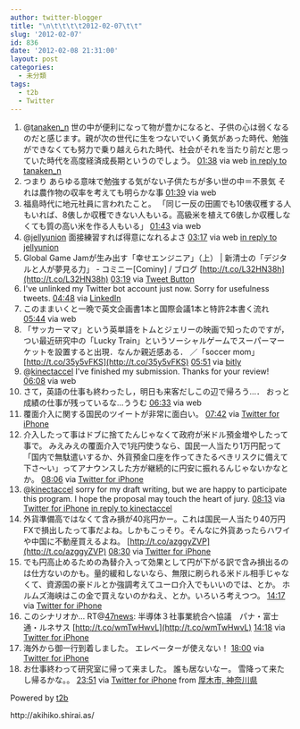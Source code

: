 ```yaml
---
author: twitter-blogger
title: "\n\t\t\t\t2012-02-07\t\t"
slug: '2012-02-07'
id: 836
date: '2012-02-08 21:31:00'
layout: post
categories:
  - 未分類
tags:
  - t2b
  - Twitter
---
```


<div xmlns:georss="http://www.georss.org/georss">

1.  <span><span>@[tanaken_n](http://twitter.com/tanaken_n "tanaken_n") 世の中が便利になって物が豊かになると、子供の心は弱くなるのだと感じます。親が次の世代に生をつないでいく勇気があった時代、勉強ができなくても努力で乗り越えられた時代、社会がそれを当たり前だと思っていた時代を高度経済成長期というのでしょう。</span> <span>[<span>01:38</span>](http://twitter.com/o_ob/status/166863519424323586) <span>via web</span> [in reply to tanaken_n](http://twitter.com/tanaken_n/status/166852324923416576)</span></span>
2.  <span><span>つまり あらゆる意味で勉強する気がない子供たちが多い世の中＝不景気 それは農作物の収率を考えても明らかな事</span> <span>[<span>01:39</span>](http://twitter.com/o_ob/status/166863750266224640) <span>via web</span></span></span>
3.  <span><span>福島時代に地元社員に言われたこと。 「同じ一反の田圃でも10俵収穫する人もいれば、8俵しか収穫できない人もいる。高級米を植えて6俵しか収穫しなくても質の高い米を作る人もいる」</span> <span>[<span>01:43</span>](http://twitter.com/o_ob/status/166864740805652482) <span>via web</span></span></span>
4.  <span><span>@[jellyunion](http://twitter.com/jellyunion "jellyunion") 面接練習すれば得意になれるよさ</span> <span>[<span>03:17</span>](http://twitter.com/o_ob/status/166888384449613824) <span>via web</span> [in reply to jellyunion](http://twitter.com/jellyunion/status/166886091583012864)</span></span>
5.  <span><span>Global Game Jamが生み出す「幸せエンジニア」（上） | 新清士の「デジタルと人が夢見る力」 - コミニー[Cominy] / ブログ [http://t.co/L32HN38h](http://t.co/L32HN38h)</span> <span>[<span>03:19</span>](http://twitter.com/o_ob/status/166888755184144386) <span>via [Tweet Button](http://twitter.com/tweetbutton)</span></span></span>
6.  <span><span>I've unlinked my Twitter bot account just now. Sorry for usefulness tweets.</span> <span>[<span>04:48</span>](http://twitter.com/o_ob/status/166911270442893313) <span>via [LinkedIn](http://www.linkedin.com/)</span></span></span>
7.  <span><span>このままいくと一晩で英文企画書1本と国際会議1本と特許2本書く流れ</span> <span>[<span>05:44</span>](http://twitter.com/o_ob/status/166925389862678528) <span>via web</span></span></span>
8.  <span><span>「サッカーママ」という英単語をトムとジェリーの映画で知ったのですが，つい最近研究中の「Lucky Train」というソーシャルゲームでスーパーマーケットを設置すると出現．なんか親近感ある． ／「soccer mom」 [http://t.co/35y5vFKS](http://t.co/35y5vFKS)</span> <span>[<span>05:51</span>](http://twitter.com/o_ob/status/166927038253498369) <span>via [bitly](http://bit.ly)</span></span></span>
9.  <span><span>@[kinectaccel](http://twitter.com/kinectaccel "kinectaccel") I've finished my submission. Thanks for your review!</span> <span>[<span>06:08</span>](http://twitter.com/o_ob/status/166931359384866817) <span>via web</span></span></span>
10.  <span><span>さて，英語の仕事も終わったし，明日も来客だしこの辺で帰ろう…． おっと成績の仕事が残っているな…ううむ</span> <span>[<span>06:33</span>](http://twitter.com/o_ob/status/166937695900286977) <span>via web</span></span></span>
11.  <span><span>覆面介入に関する国民のツイートが非常に面白い。</span> <span>[<span>07:42</span>](http://twitter.com/o_ob/status/166954947211051008) <span>via [Twitter for iPhone](http://twitter.com/#!/download/iphone)</span></span></span>
12.  <span><span>介入したって事はドブに捨てたんじゃなくて政府が米ドル預金増やしたって事で。 みえみえの覆面介入で1兆円使うなら、国民一人当たり1万円配って「国内で無駄遣いするか、外貨預金口座を作ってきたるべきリスクに備えて下さ～い」ってアナウンスした方が継続的に円安に振れるんじゃないかなとか。</span> <span>[<span>08:06</span>](http://twitter.com/o_ob/status/166960933049090048) <span>via [Twitter for iPhone](http://twitter.com/#!/download/iphone)</span></span></span>
13.  <span><span>@[kinectaccel](http://twitter.com/kinectaccel "kinectaccel") sorry for my draft writing, but we are happy to participate this program. I hope the proposal may touch the heart of jury.</span> <span>[<span>08:13</span>](http://twitter.com/o_ob/status/166962817935749120) <span>via [Twitter for iPhone](http://twitter.com/#!/download/iphone)</span> [in reply to kinectaccel](http://twitter.com/kinectaccel/status/166954019431002112)</span></span>
14.  <span><span>外貨準備高ではなくて含み損が40兆円かー。これは国民一人当たり40万円FXで損出したって事だよね。しかもこっそり。そんなに外貨あったらハワイや中国に不動産買えるよね。 [http://t.co/azggyZVP](http://t.co/azggyZVP)</span> <span>[<span>08:30</span>](http://twitter.com/o_ob/status/166967031382544384) <span>via [Twitter for iPhone](http://twitter.com/#!/download/iphone)</span></span></span>
15.  <span><span>でも円高止めるための為替介入って効果として円が下がる訳で含み損出るのは仕方ないのかも。量的緩和しないなら、無限に刷られる米ドル相手じゃなくて、資源国の豪ドルとか強調考えてユーロ介入でもいいのでは、とか。 ホルムズ海峡はこの金で買えないのかねえ、とか。いろいろ考えつつ。</span> <span>[<span>14:17</span>](http://twitter.com/o_ob/status/167054331114307585) <span>via [Twitter for iPhone](http://twitter.com/#!/download/iphone)</span></span></span>
16.  <span><span>このシナリオか... RT@[47news](http://twitter.com/47news "47news"): 半導体３社事業統合へ協議　パナ・富士通・ルネサス [http://t.co/wmTwHwvL](http://t.co/wmTwHwvL)</span> <span>[<span>14:18</span>](http://twitter.com/o_ob/status/167054583846289409) <span>via [Twitter for iPhone](http://twitter.com/#!/download/iphone)</span></span></span>
17.  <span><span>海外から御一行到着しました。 エレベーターが使えない！</span> <span>[<span>18:00</span>](http://twitter.com/o_ob/status/167110576504451072) <span>via [Twitter for iPhone](http://twitter.com/#!/download/iphone)</span></span></span>
18.  <span><span>お仕事終わって研究室に帰って来ました。 誰も居ないなー。 雪降って来たし帰るかな。。</span> <span>[<span>23:51</span>](http://twitter.com/o_ob/status/167198757526573056) <span>via [Twitter for iPhone](http://twitter.com/#!/download/iphone)</span> from [厚木市, 神奈川県<span></span>](http://maps.google.com/maps?q=35.48668646,139.34124347)</span></span>

</div>

Powered by [t2b](http://t2b.utilz.jp/)

<div>http://akihiko.shirai.as/</div>